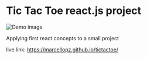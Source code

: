# Tic Tac Toe react.js project

![Demo image](https://i.imgur.com/CyMUtGo.png)

Applying first react concepts to a small project

live link: https://marcellopz.github.io/tictactoe/
